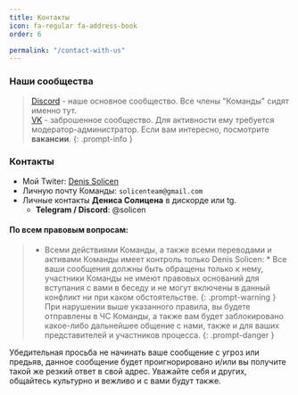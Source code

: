 ```yaml
---
title: Контакты
icon: fa-regular fa-address-book
order: 6

permalink: "/contact-with-us"
---
```



### Наши сообщества
> [Discord](https://discord.gg/MT76D7r9Fc) - наше основное сообщество. Все члены "Команды" сидят именно тут. <br> [VK](https://vk.com/solicent) - заброшенное сообщество. Для активности ему требуется модератор-администратор. Если вам интересно, посмотрите **вакансии**.
{: .prompt-info }

### Контакты
* Мой Twiter: [Denis Solicen](https://twitter.com/DenisSolicen) 
* Личную почту Команды: `solicenteam@gmail.com `
* Личные контакты **Дениса Солицена** в дискорде или tg.
    * **Telegram / Discord**: @solicen

#### По всем правовым вопросам:
> * Всеми действиями Команды, а также всеми переводами и активами Команды имеет контроль только Denis Solicen:
    * Все ваши сообщения должны быть обращены только к нему, участники Команды не имеют правовых оснований для вступания с вами в беседу и не могут включены в данный конфликт ни при каком обстоятельстве.
{: .prompt-warning }
> При нарушении выше указанного правила, вы будете отправлены в ЧС Команды, а также вам будет заблокировано какое-либо дальнейшее общение с нами, также и для ваших представителей и участников процесса.
{: .prompt-danger }



Убедительная просьба не начинать ваше сообщение с угроз или предьяв, данное сообщение будет проигнорировано и/или вы получите такой же резкий ответ в свой адрес. Уважайте себя и других, общайтесь культурно и вежливо и с вами будут также.



